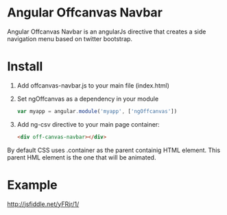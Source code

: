 Angular Offcanvas Navbar
========================

Angular Offcanvas Navbar is an angularJs directive that creates a side navigation menu based on twitter bootstrap. 

Install
========================

1. Add offcanvas-navbar.js to your main file (index.html)
2. Set ngOffcanvas as a dependency in your module

	```javascript
	var myapp = angular.module('myapp', ['ngOffcanvas'])
	```	
	
3. Add ng-csv directive to your main page container:

	```html
	<div off-canvas-navbar></div>
	```	
	
By default CSS uses .container as the parent containig HTML element. This parent HML element is the one that will be animated.

Example
========================
http://jsfiddle.net/yFRjr/1/


